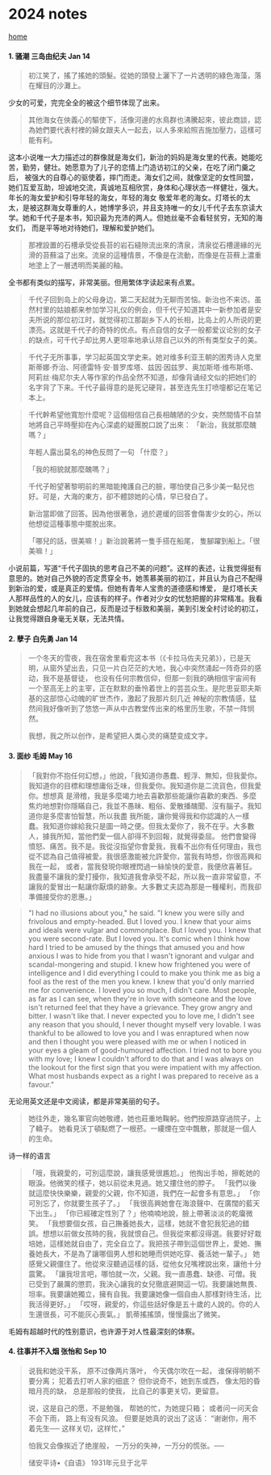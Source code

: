 # 2024 notes

[home](../README.md)

#### 1. 骚潮 三岛由纪夫 Jan 14 
> 初江笑了，搖了搖她的頭髮。從她的頭發上灑下了一片透明的綠色海藻，落在耀目的沙灘上。

少女的可爱，完完全全的被这个细节体现了出来。

> 其他海女在俠義心的驅使下，活像河邊的水鳥群也沸騰起來，彼此商談，認為她們要代表村裡的婦女跟夫人一起去，以人多來給照吉施加壓力，這樣可能有利。

这本小说唯一大力描述过的群像就是海女们，新治的妈妈是海女里的代表。她能吃苦，勤劳，健壮。她愿意为了儿子的恋情上门造访初江的父亲，在吃了闭门羹之后，
被强大的自尊心的驱使着，摔门而走。海女们之间，就像坚定的女性同盟，她们互爱互助，坦诚地交流，真诚地互相欣赏，身体和心理状态一样健壮，强大。年长的海女爱护和引导年轻的海女，年轻的海女
敬爱年老的海女。灯塔长的太太，是被这群海女尊重的人，她博学多识，并且支持唯一的女儿千代子去东京读大学。她和千代子是本书，知识最为充沛的两人。但她丝毫不会看轻贫穷，无知的海女们，
而是平等地对待她们，理解和爱护她们。


> 那裡設置的石槽承受從長苔的岩石縫隙流出來的清泉，清泉從石槽邊緣的光滑的苔蘚溢了出來。流泉的這種情景，不像是在流動，而像是在苔蘚上濃重地塗上了一層透明而美麗的釉。

全书都有类似的描写，非常美丽。但用繁体字读起来有点累。

> 千代子回到岛上的父母身边，第二天起就为无聊而苦恼。新治也不来访。虽然村里的姑娘都来参加学习礼仪的例会，但千代子知道其中一新参加者是安夫所说的那位初江时，就觉得初江那副乡下人的长相，比岛上的人所说的更漂亮。这就是千代子的奇特的优点。有点自信的女子一般都爱议论别的女子的缺点，可千代子却比男人更坦率地承认除自己以外的所有类型女子的美。

> 千代子无所事事，学习起英国文学史来。她对维多利亚王朝的困秀诗人克里斯蒂娜·乔治、阿德雷特·安·普罗库塔、兹因·因兹罗、奥加斯塔·维布斯塔、阿莉丝·梅尼尔夫人等作家的作品全然不知道，却像背诵经文似的把她们的名字背了下来。千代子最得意的是死记硬背，甚至连先生打喷嚏都记在笔记本上。

> 千代幹希望他寬恕什麼呢？這個相信自己長相醜陋的少女，突然間情不自禁地將自己平時壓抑在內心深處的疑團脫口說了出來： 「新治，我就那麼醜嗎？」
> 
>  年輕人露出莫名的神色反問了一句 「什麼？」
> 
> 「我的相貌就那麼醜嗎？」
> 
>  千代子盼望著黎明前的黑暗能掩護自己的臉，哪怕使自己多少美一點兒也好。可是，大海的東方，卻不體諒她的心情，早已發白了。 
>   
>   新治當即做了回答。因為他很著急，過於遲缓的回答會傷害少女的心，所以他想從這種事態中擺脫出來。
> 
>  「哪兒的話，很美嘛！」新治說著將一隻手搭在船尾， 隻腳躍到船上。「很美嘛！」

小说前篇，写道“千代子固执的思考自己不美的问题”。这样的表述，让我觉得挺有意思的。她对自己外貌的否定贯穿全书，她羡慕美丽的初江，并且认为自己不配得到新治的爱，或是真正的爱情。但她有青年人宝贵的道德感和博爱，
是灯塔长夫人那样品性的人的女儿，应该有的样子。作者对少女的忧愁把握的非常精准。我看到她就会想起几年前的自己，反而是过于标致和美丽，美到引发全村讨论的初江，让我觉得跟自身毫无关联，无法共情。


#### 2. 孽子 白先勇 Jan 14
> 一个冬天的雪夜，我在宿舍里看完这本书（《卡拉马佐夫兄弟》），已是天明，从窗外望出去，只见一片白茫茫的大地，我心中突然涌起一阵奇异的感动，我不是基督徒，
也没有任何宗教信仰，但那一刻我的确相信宇宙间有一个至高无上的主宰，正在默默的垂怜着世上的芸芸众生。是陀思妥耶夫斯基的这部惊心动魄的旷世杰作，激起了我那片刻几近
神秘的宗教情感，猛然间我好像听到了悠悠一声从中古教堂传出来的格里历生歌，不禁一阵悯然。
> 
> 我想，我之所以创作，是希望把人类心灵的痛楚变成文字。

#### 3. 面纱 毛姆 May 16
>「我對你不抱任何幻想，」他說，「我知道你愚蠢、輕浮、無知，但我愛你。我知道你的目標和理想庸俗乏味，但我愛你。我知道你是二流貨色，但我愛你。想想真
是滑稽，我是多麼竭力地去喜歡那些能讓你喜歡的東西、多麼焦灼地想對你隱瞞自己，我並不愚昧、粗俗、愛散播醜聞、沒有腦子。我知道你是多麼害怕智慧，所以我盡
> 我所能，讓你覺得我和你認識的人一樣蠢。我知道你嫁給我只是圖一時之便。但我太愛你了，我不在乎。大多數人，據我所知，當他們愛一個人卻得不到回報，就覺得委屈。
他們會變得憤怒、痛苦。我不是。我從沒指望你會愛我，我看不出你有任何理由，我也從不認為自己值得被愛。我很感激能被允許愛你，當我有時想，你很高興和我在一起，
> 或者，當我發現你眼裡閃過一絲愉快的愛意，我便欣喜著狂。我盡量不讓我的愛打擾你，我知道我會承受不起，所以我一直非常留意，不讓我的愛冒出一點讓你厭煩的跡象。大多數丈夫認為那是一種權利，而我卻準備接受你的恩惠。」


> "I had no illusions about you," he said. "I knew you were silly and frivolous and empty-headed. But I loved you. I knew that your aims and ideals were vulgar and commonplace. 
> But I loved you. I knew that you were second-rate. But I loved you. It's comic when I think how hard I tried to be amused by the things that amused you and how anxious I was to hide from you 
> that I wasn't ignorant and vulgar and scandal-mongering and stupid. I knew how frightened you were of intelligence and I did everything I could to make you think me as big a fool as the rest of the 
> men you knew. I knew that you'd only married me for convenience. I loved you so much, I didn't care. Most people, as far as I can see, when they're in love with someone and the love isn't returned 
> feel that they have a grievance. They grow angry and bitter. I wasn't like that. I never expected you to love me, I didn't see any reason that you should, I never thought myself very lovable. I was thankful 
> to be allowed to love you and I was enraptured when now and then I thought you were pleased with me or when I noticed in your eyes a gleam of good-humoured affection. I tried not to bore you with my love; I knew I couldn't afford to do that and I was always on the lookout for the first sign that you were impatient with my affection. What most husbands expect as a right I was prepared to receive as a favour."

无论用英文还是中文阅读，都是非常美丽的句子。

> 她往外走，幾名軍官向她敬禮，她也莊重地鞠躬。他們按原路穿過院子，上了轎子。 她看見沃丁頓點燃了一根菸。一縷煙在空中飄散，那就是一個人的生命。

诗一样的语言

> 「哦，我親愛的，可別這麼說，讓我感覺很尷尬。」 
> 他掏出手帕，擦乾她的眼淚。他微笑的樣子，她以前從未見過。她又摟住他的脖子。 
> 「我們以後就這麼快快樂樂，親愛的父親，你不知道，我們在一起會多有意思。」
> 「你可別忘了，你就要生孩子了。」 
> 「我很高興她會在海浪聲中、在廣闊的藍天下出生。」
> 「你已經確定性別了？」他喃喃地說，臉上帶著淡淡的乾癟微笑。 
> 「我想要個女孩，自己撫養她長大，這樣，她就不會犯我犯過的錯誤。想想以前做女孩時的我，我就恨自己。但我從來都沒得選。我要好好栽培她，這樣她就自由了，完全自立了。我把孩子帶到這個世界上，愛她、撫養她長大，不是為了讓哪個男人想和她睡而供她吃穿、養活她一輩子。」 
>  她感覺父親僵住了。他從來沒聽過這樣的話，從他女兒嘴裡說出來，讓他十分震驚。 
> 「讓我坦言吧，哪怕就一次，父親。我一直愚蠢、缺德、可僧。我已受到了嚴厲的懲罰，我決心讓我的女兒徹底避開這一切。我要讓她無畏、坦率。我要讓她獨立，擁有自我。我要讓她像一個自由人那樣對待生活，比我活得更好。」 
> 「哎呀，親愛的，你這些話好像是五十歲的人說的。你的人生還很長，可不能灰心喪氣。」 
> 凱蒂搖搖頭，慢慢露出了微笑。

毛姆有超越时代的性别意识，也许源于对人性最深刻的体察。

#### 4. 往事并不入烟 张怡和 Sep 10
>说我和她没干系，
>原不过像两片落叶，
>今天偶尔吹在一起，
>谁保得明朝不要分离；
>犯着去打听人家的细底？
>但你说奇不，她到东或西，
>像太阳的昏暗月亮的缺，
>总是那般的使我，
>比自己的事更关切，更留意。
>
>说，这是自己的愿，不是勉强，
>帮她的忙，为她提只箱；
>或者问一问天会不会下雨，
>路上有没有风浪。
>但要是她真的说出了这话：
>“谢谢你，用不着先生──
>这样关切，这样忙，”
>
>怕我又会像挨近了绝崖般，
>一万分的失神，一万分的慌张。──
>
>储安平诗•《自语》
>1931年元旦于北平



